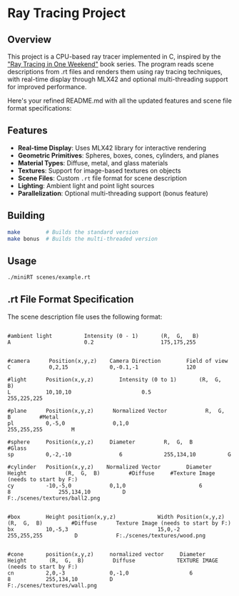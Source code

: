 
# Ray Tracing Project

## Overview
This project is a CPU-based ray tracer implemented in C, inspired by the ["Ray Tracing in One Weekend"](https://raytracing.github.io/books/RayTracingInOneWeekend.html) book series. The program reads scene descriptions from .rt files and renders them using ray tracing techniques, with real-time display through MLX42 and optional multi-threading support for improved performance.


Here's your refined README.md with all the updated features and scene file format specifications:

## Features


- **Real-time Display**: Uses MLX42 library for interactive rendering
- **Geometric Primitives**: Spheres, boxes, cones, cylinders, and planes
- **Material Types**: Diffuse, metal, and glass materials
- **Textures**: Support for image-based textures on objects
- **Scene Files**: Custom `.rt` file format for scene description
- **Lighting**: Ambient light and point light sources
- **Parallelization**: Optional multi-threading support (bonus feature)

## Building
```bash
make        # Builds the standard version
make bonus  # Builds the multi-threaded version
```

## Usage
```bash
./miniRT scenes/example.rt
```

## .rt File Format Specification
The scene description file uses the following format:


```

#ambient light          Intensity (0 - 1)       (R,  G,   B)
A                       0.2                     175,175,255


#camera      Position(x,y,z)    Camera Direction        Field of view
C            0,2,15             0,-0.1,-1               120

#light      Position(x,y,z)        Intensity (0 to 1)       (R,  G,   B)
L           10,10,10                      0.5               255,225,225

#plane      Position(x,y,z)      Normalized Vector            R,  G,  B         #Metal
pl          0,-5,0               0,1,0                       255,255,255         M

#sphere     Position(x,y,z)     Diameter         R,  G,  B         #Glass 
sp          0,-2,-10               6             255,134,10          G           

#cylinder   Position(x,y,z)    Normalized Vector        Diameter     Height            (R,  G,  B)         #Diffuse     #Texture Image (needs to start by F:)
cy          -10,-5,0            0,1,0                       6           8               255,134,10          D           F:./scenes/textures/ball2.png


#box        Height position(x,y,z)             Width Position(x,y,z)       (R,  G,  B)         #Diffuse      Texture Image (needs to start by F:)
bx          10,-5,3                            15,0,-2                     255,255,255          D            F:./scenes/textures/wood.png


#cone       position(x,y,z)     normalized vector     Diameter         Height       (R,  G,  B)         Diffuse             TEXTURE IMAGE (needs to start by F:)
cn          2,0,-3              0,-1,0                   6               8           255,134,10          D                   F:./scenes/textures/wall.png


```